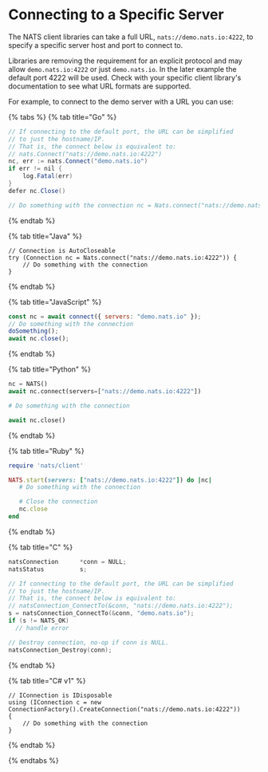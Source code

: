 # Connecting to a Specific Server

The NATS client libraries can take a full URL, `nats://demo.nats.io:4222`, to specify a specific server host and port to connect to.

Libraries are removing the requirement for an explicit protocol and may allow `demo.nats.io:4222` or just `demo.nats.io`. In the later example the default port 4222 will be used. Check with your specific client library's documentation to see what URL formats are supported.

For example, to connect to the demo server with a URL you can use:

{% tabs %}
{% tab title="Go" %}
```java
// If connecting to the default port, the URL can be simplified
// to just the hostname/IP.
// That is, the connect below is equivalent to:
// nats.Connect("nats://demo.nats.io:4222")
nc, err := nats.Connect("demo.nats.io")
if err != nil {
    log.Fatal(err)
}
defer nc.Close()

// Do something with the connection nc = Nats.connect("nats://demo.nats.io:4222");
```
{% endtab %}

{% tab title="Java" %}
```text
// Connection is AutoCloseable
try (Connection nc = Nats.connect("nats://demo.nats.io:4222")) {
    // Do something with the connection
}
```
{% endtab %}

{% tab title="JavaScript" %}
```javascript
const nc = await connect({ servers: "demo.nats.io" });
// Do something with the connection
doSomething();
await nc.close();
```
{% endtab %}

{% tab title="Python" %}
```python
nc = NATS()
await nc.connect(servers=["nats://demo.nats.io:4222"])

# Do something with the connection

await nc.close()
```
{% endtab %}

{% tab title="Ruby" %}
```ruby
require 'nats/client'

NATS.start(servers: ["nats://demo.nats.io:4222"]) do |nc|
   # Do something with the connection

   # Close the connection
   nc.close
end
```
{% endtab %}

{% tab title="C" %}
```c
natsConnection      *conn = NULL;
natsStatus          s;

// If connecting to the default port, the URL can be simplified
// to just the hostname/IP.
// That is, the connect below is equivalent to:
// natsConnection_ConnectTo(&conn, "nats://demo.nats.io:4222");
s = natsConnection_ConnectTo(&conn, "demo.nats.io");
if (s != NATS_OK)
  // handle error

// Destroy connection, no-op if conn is NULL.
natsConnection_Destroy(conn);
```
{% endtab %}

{% tab title="C# v1" %}
```text
// IConnection is IDisposable
using (IConnection c = new ConnectionFactory().CreateConnection("nats://demo.nats.io:4222"))
{
    // Do something with the connection
}
```
{% endtab %}

{% endtabs %}

